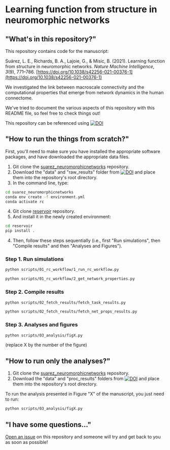 # Learning function from structure in neuromorphic networks


## "What's in this repository?"

This repository contains code for the manuscript:

Suárez, L. E., Richards, B. A., Lajoie, G., & Misic, B. (2021). Learning function from structure in neuromorphic networks. _Nature Machine Intelligence_, _3_(9), 771–786. [https://doi.org/10.1038/s42256-021-00376-1](https://doi.org/10.1038/s42256-021-00376-1)

We investigated the link between macroscale connectivity and the computational properties that emerge from network dynamics in the human connectome.

We've tried to document the various aspects of this repository with this README file, so feel free to check things out!

This repository can be referenced using [![DOI](https://zenodo.org/badge/DOI/10.5281/zenodo.4776829.svg)](https://doi.org/10.5281/zenodo.4776829)

## "How to run the things from scratch?"

First, you'll need to make sure you have installed the appropriate software packages, and have downloaded the appropriate data files.

1. Git clone the [suarez_neuromorphicnetworks](https://github.com/netneurolab/suarez_neuromorphicnetworks.git) repository.
2. Download the "data" and "raw_results" folder from [![DOI](https://zenodo.org/badge/DOI/10.5281/zenodo.4776453.svg)](https://doi.org/10.5281/zenodo.4776453) and place them into the repository's root directory.
3. In the command line, type:

```bash
cd suarez_neuromorphicnetworks
conda env create -f environment.yml
conda activate rc
```

4. Git clone [reservoir](https://github.com/estefanysuarez/reservoir.git) repository.
5. And install it in the newly created environment:
```bash
cd reservoir
pip install .
```

4. Then, follow these steps sequentially (i.e., first "Run simulations", then "Compile results" and then "Analyses and Figures").

### Step 1. Run simulations
```bash
python scripts/01_rc_workflow/1_run_rc_workflow.py

python scripts/01_rc_workflow/2_get_network_properties.py
```

### Step 2. Compile results
```bash
python scripts/02_fetch_results/fetch_task_results.py

python scripts/02_fetch_results/fetch_net_props_results.py
```
### Step 3. Analyses and figures
```bash
python scripts/03_analysis/figX.py
```
(replace X by the number of the figure)


## "How to run only the analyses?"
1. Git clone the [suarez_neuromorphicnetworks](https://github.com/netneurolab/suarez_neuromorphicnetworks.git) repository.
2. Download the "data" and "proc_results" folders from [![DOI](https://zenodo.org/badge/DOI/10.5281/zenodo.4776453.svg)](https://doi.org/10.5281/zenodo.4776453) and place them into the repository's root directory.

To run the analysis presented in Figure "X" of the manuscript, you just need to run:

```bash
python scripts/03_analysis/figX.py
```


## "I have some questions..."

[Open an issue](https://github.com/estefanysuarez/neuromorphic-networks/issues) on this repository and someone will try and get back to you as soon as possible!
